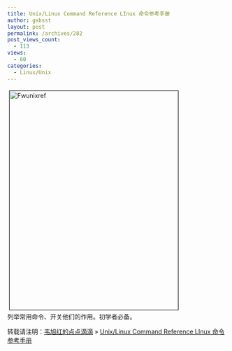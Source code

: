 ```yaml
---
title: Unix/Linux Command Reference LInux 命令参考手册
author: gxbsst
layout: post
permalink: /archives/282
post_views_count:
  - 113
views:
  - 60
categories:
  - Linux/Unix
---
```

<a href="http://www.weixuhong.com/content/uploads/2009/09/fwunixref.pdf" onclick="window.open('http://www.weixuhong.com/content/uploads/2009/09/fwunixref.pdf','popup','width=612,height=792,scrollbars=no,resizable=yes,toolbar=no,directories=no,location=no,menubar=no,status=yes,left=0,top=0');return false"><img src="http://www.weixuhong.com/content/uploads/2009/09/fwunixref-tm.jpg" height="500" width="386" border="1" hspace="4" vspace="4" alt="Fwunixref" /></a>  
列举常用命令、开关他们的作用。初学者必备。

转载请注明：[韦旭红的点点滴滴][1] &raquo; [Unix/Linux Command Reference LInux 命令参考手册][2]

 [1]: http://www.weixuhong.com
 [2]: http://www.weixuhong.com/archives/282